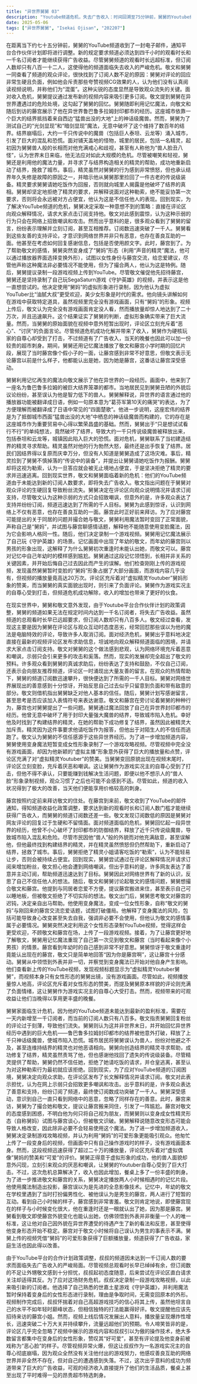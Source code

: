```yaml
---
title: "异世界舅舅 03"
description: "Youtube频道危机，失去广告收入：时间回溯至75分钟前，舅舅的Youtube频道收到邮件，通知合作伙伴功能修改，频道需达到4000小时观看时长和1000关注者才能维持广告收入。舅舅的频道虽然观看时长远超要求，但关注者数仅812人，面临失去收入的危机。Youtube频道危机，分析观众评论：舅舅和敬文查看频道评论，发现舅舅对观众的评论回复（如认为夸奖CG的人是没看视频说明的混蛋）非常生硬和负面，这可能是导致关注者少的原因。Youtube频道危机，舅舅的应对策略：舅舅认为可以通过发布视频内容来吸引关注。敬文提到舅舅在异世界经历过的危机，引发了舅舅回忆的兴致。异世界记忆：封印都市鲁巴鲁多拉姆，抵达封印都市：舅舅使用记忆再生魔法，展示了他在异世界时的一段记忆。记忆中，他来到一个名为鲁巴鲁多拉姆的封印都市，看到了巨大的结界。异世界记忆：封印都市鲁巴鲁多拉姆，被误认为兽人：都市的居民见到舅舅后，因其外貌丑陋而议论纷纷，有人认为他是智力低下的兽人。异世界记忆：封印都市鲁巴鲁多拉姆，语言和翻译：舅舅解释异世界语言通过播放器功能翻译成日语，例如“四面楚歌”在异世界原本是“葛芬军第10天的痛哭”，但被翻译成日语中的常用词汇。异世界记忆：封印都市鲁巴鲁多拉姆，结界的作用和构成：记忆显示结界非常巨大，是为了阻挡都市西边“猛兽出没的大地”中的神话级魔兽而建造的，是城镇作为贸易据点繁荣的基础。异世界记忆：封印都市鲁巴鲁多拉姆，结界破坏：舅舅在记忆中说“只是想试试看行不行”，然后展示了结界被破坏，放出约1000只传说级魔兽的景象，城镇陷入恐慌，出现了泰坦、云龙等怪物。异世界记忆：封印都市鲁巴鲁多拉姆，结界修复与精灵的帮助：舅舅联系了建造结界的精灵寻求帮助，精灵虽然对他大发雷霆，但还是帮助他恢复了结界。居民们对结界恢复感到庆幸，但不知道是舅舅破坏了结界。异世界记忆：封印都市鲁巴鲁多拉姆，精灵的要求与舅舅的逃跑：精灵捡回了舅舅掉落的“传说中的装备”，并提出让舅舅请她吃饭作为报答。舅舅认为这是勒索，为了避免被永远占便宜，他拒绝了精灵的要求并逃跑了。解决Youtube危机，向观众求助：回到现实，舅舅决定直接在视频评论区解释频道面临的危机，请求观众点击关注。敬文对此表示悲观，认为网络上只会充斥着嘲讽和恶意。解决Youtube危机，意外的支持：出乎敬文预料，许多观众看到舅舅的求助后，纷纷留言表示支持并关注频道，评论区充满了善意。解决Youtube危机，达成关注目标：频道关注者数迅速增长，达到了1000人的目标。舅舅对网络世界的善良感到惊讶，反思自己过去只关注恶意的部分。敬文则指出舅舅自己缺乏信任。解决Youtube危机，庆祝和后续：达到目标后，舅舅打算写感谢留言，并考虑是否使用表情符号。敬文和藤宫在讨论舅舅的行为。藤宫来访与恋爱话题，藤宫的到来：藤宫按约前来拜访。藤宫来访与恋爱话题，舅舅的变身（舅妈）：舅舅为了帮助敬文和藤宫的恋爱关系，使用变身魔法，变成一个女性形态，自称“敬文的舅妈”，想与藤宫聊聊恋爱话题。藤宫对此感到困惑。藤宫来访与恋爱话题，解释变身风险：舅舅解释变身魔法会导致身体和心态逐渐改变，存在失去人格同一性的风险，因此非必要时不使用。但他认为为了敬文的恋爱算得上必要。藤宫来访与恋爱话题，新的视频计划：舅舅决定利用现在的女性形态录制Youtube视频，认为这样会更受欢迎。异世界记忆：敬文与藤宫的初遇，播放记忆片段：为了进一步促进敬文和藤宫的关系，舅舅决定播放敬文和藤宫小时候相遇的记忆片段。藤宫误以为这是全息影像。异世界记忆：敬文与藤宫的初遇，回忆初次见面：记忆片段显示了敬文小时候在学校遇到藤宫的情景，当时敬文以为藤宫是男生，两人发生了互动。异世界记忆：敬文与藤宫的初遇，藤宫的反应：藤宫看到自己小时候的样子感到害羞。敬文确认自己再见到藤宫时立刻就认出了她。异世界记忆：敬文与藤宫的初遇，舅舅的感悟：舅舅看到敬文和藤宫的互动，以及敬文即使藤宫变化很大也能认出她，意识到外貌并不是最重要的，这让他对自己在异世界的经历有所反思。他的变身形态因这种感悟而开始动摇。Youtube视频的爆炸性成功，录制游戏视频：舅舅用变身后的女性形态录制了一个关于世嘉土星游戏《守护英雄》的攻略视频。Youtube视频的爆炸性成功，视频内容与上传：舅舅上传了视频，自信地认为自己高超的打法会获得好评，尽管他觉得不如年轻时。敬文提醒他应先招待藤宫。Youtube视频的爆炸性成功，视频播放量激增：视频播放数在短时间内达到了20万，并且还在快速增长。Youtube视频的爆炸性成功，评论焦点：观众的评论压倒性地集中在变身后的女性形象“好可爱”，完全忽略了视频中的游戏内容和舅舅的游戏技巧。同时也有评论提及他变身前的“恶心脸”。Youtube视频的爆炸性成功，舅舅的失落与收入：视频的火爆让舅舅作为游戏实况主的自尊心碎了一地，因为他的游戏内容被忽视。然而，视频带来的巨额收入让他的生活水平得到了改善，餐桌上出现了昂贵的刺身。"
date: 2025-05-06
tags: ["异世界舅舅", "Isekai Ojisan", "202207"]
---
```


在距离当下约七十五分钟前，舅舅的YouTube频道收到了一封电子邮件，通知平台合作伙伴计划即将进行调整。新的规定要求频道必须达到四千小时的观看时长和一千名订阅者才能继续获得广告收益。尽管舅舅频道的观看时长远超标准，但订阅人数却只有八百一十二人，这使得他的频道面临失去收入的严峻危机。敬文和舅舅一同查看了频道的观众评论，很快找到了订阅人数不足的原因：舅舅对评论的回应非常生硬且负面，例如他会斥责那些夸赞视频CG效果的人，认为他们没有认真阅读视频说明，并称他们为“混蛋”。这种尖锐的态度显然是导致观众流失的关键。面对收入危机，舅舅提议通过发布新的视频内容来吸引更多订阅。敬文提到舅舅在异世界遭遇过的危险处境，这勾起了舅舅的回忆。舅舅随即利用记忆魔法，向敬文和随后到访的藤宫展示了他在异世界鲁巴鲁多拉姆封印都市的经历。这座城市依靠一个巨大的结界抵挡着来自西边“猛兽出没的大地”上的神话级魔兽。然而，舅舅为了测试自己的“光剑显现”和“暗剑显现”魔法，无意中破坏了这个维持了数百年的结界。结界崩塌后，大约一千只传说中的魔兽（包括巨人泰坦、云龙等）涌入城市，引发了巨大的混乱和恐慌。面对铺天盖地的怪物，城里的居民，包括一名精灵，起初因为舅舅兽人般的长相而对他充满戒心和歧视，甚至有人称他为“兽人脸丑八怪”，认为世界末日来临，他无法应对如此大规模的危机。尽管被嘲笑和轻视，舅舅还是利用他的魔法力量，并寻求了与结界构造相关的精灵的帮助，成功地重新启动了结界，挽救了城市。事后，精灵虽然对舅舅的行为感到非常愤怒，但也承认结界年久失修是故障的原因之一，并暗示他从舅舅那里捡回了一件古老的传说级装备。精灵要求舅舅请她吃饭作为回报，否则就向城里人揭露是他破坏了结界的真相。舅舅却坚定地拒绝了精灵的要求，并解释说面对这种勒索，绝不能妥协第一次要求，否则将会永远被对方占便宜，他认为这是不信任他人的表现。回到现实，为了解决YouTube频道的危机，舅舅决定采取一种意想不到的策略：直接在评论区向观众解释情况，请求大家点击订阅支持他。敬文对此感到震惊，认为这种示弱的行为只会在网络上招致嘲讽和攻击。然而出乎意料的是，很多观众看到了舅舅的留言，纷纷表示理解并立刻订阅，甚至互相推荐。订阅数迅速突破了一千人。舅舅看到这些友善的支持评论，才意识到网络世界并非只有恶意，也存在善良互助的一面。他甚至在考虑如何回复感谢信息，包括是否使用颜文字。此时，藤宫到了。为了帮助敬文的感情，舅舅突然变身成了“舅妈”形态（利用“声音的精灵”魔法，他可以通过播放器界面选择变换外形），试图以女性身份与藤宫交流，给恋爱建议，尽管他声称这种魔法非必要情况不能使用，但为了撮合两人，他认为这是特例。随后，舅舅提议录制一段游戏视频上传到YouTube。尽管敬文催促他先招待藤宫，舅舅还是坚持录制了自己玩SegaSaturn游戏《守护英雄》的视频，并表示这是他一直想尝试的。他决定使用“舅妈”的虚拟形象进行录制，因为他认为虚拟YouTuber比“油腻大叔”更受欢迎，美少女形象是时代的需求。他向镜头讲解如何在游戏中获取特定道具，虽然视频里完全没有游戏画面，只有“舅妈”的形象。视频上传后，敬文认为完全没有游戏画面肯定没人看，然而播放量却惊人地达到了二十万次，并且迅速飙升。这个结果证实了舅舅的判断，虚拟形象确实带来了巨大流量。然而，当舅舅的原始面貌在视频中意外短暂出现时，评论区立刻充斥着“恶心”、“讨厌”的负面言论。尽管频道危机成功化解并带来了收入，舅舅作为硬核玩家的自尊心却受到了打击，不过频道有了广告收入，当天的晚餐也因此可以加一份较贵的超市刺身。期间，舅舅还用记忆魔法播放了敬文和藤宫小学时期的回忆片段，展现了当时藤宫像个假小子的一面，让藤宫感到非常不好意思，但敬文表示无论藤宫以前是什么样子，他都能认出是她，因为她是藤宫，这番话让藤宫深受感动。

舅舅利用记忆再生的魔法向敬文展示了他在异世界的一段经历。画面中，他来到了一座名为鲁巴鲁多拉姆的被巨大结界笼罩的都市。当地居民见到舅舅丑陋的外貌后议论纷纷，甚至误认为他是智力低下的兽人。舅舅解释说，异世界的语言通过他的播放器功能被翻译成日语，例如一句原本意为“葛芬军第10天的痛哭”的表达，为了方便理解而被翻译成了日语中常见的“四面楚歌”。他进一步说明，这座宏伟的结界是为了抵御城市西面“猛兽出没的大地”中栖息的神话级魔兽而构建的，它的存在是这座城市作为重要贸易中心得以繁荣昌盛的基础。然而，舅舅出于“只是想试试看行不行”的单纯想法，竟然破坏了结界，导致大约一千只传说级魔兽被释放出来，包括泰坦和云龙等，城镇因此陷入巨大的恐慌。面对危机，舅舅联系了当初建造结界的精灵寻求帮助。精灵虽然对他的行为勃然大怒，最终还是出手恢复了结界。居民们因结界得以复原而庆幸万分，但没有人知道是舅舅造成了这场灾难。事后，精灵捡到了舅舅不慎掉落的“传说中的装备”，并提出让舅舅请她吃饭作为报酬。舅舅却将这视为勒索，认为一旦答应就会被无止境地占便宜，于是坚决拒绝了精灵的要求并迅速逃离。回到现实世界，敬文和舅舅面临着新的危机：他们的YouTube频道由于未能达到新的订阅人数要求，即将失去广告收入。敬文指出问题在于舅舅对观众评论的生硬回复导致粉丝流失。舅舅决定在评论区向观众说明情况并请求订阅支持，尽管敬文认为这种示弱的方式只会招致嘲讽，但意外的是，许多观众表达了支持并纷纷订阅，频道迅速达到了所需的千人目标。舅舅为此感到惊讶，认识到网络上不仅有恶意，也存在善良互助的一面。藤宫此时正好前来拜访。为了应对藤宫可能提出的关于同居的问题并撮合她与敬文，舅舅利用魔法暂时变回了正常面貌，声称自己是“舅妈”，并试图与藤宫聊感情话题，解释他不能随意使用变脸魔法，因为它会影响人格同一性。随后，他们决定录制一个游戏视频。舅舅用记忆魔法展示了自己玩《守护英雄》的场景。记忆画面中出现了年幼的敬文，而年幼的藤宫则以男孩的形象出现，这解释了为什么舅舅初次重逢时未能认出她，而敬文可以。藤宫对记忆中自己年幼时的模样感到尴尬。舅舅通过这段记忆领悟到，长相并非关系的关键因素，并开始后悔自己过去因此而产生的误解。他们检查刚刚上传的游戏视频，发现虽然舅舅暂时变脸的“舅妈”形象占据了大部分画面，而游戏内容几乎没有，但视频的播放量竟高达20万次。评论区充斥着对“虚拟精灵Youtuber”舅妈形象的赞美，而当舅舅的真实面貌出现时，则引来了负面评论。舅舅作为游戏实况主的自尊心受到打击，但频道危机成功解除，收入的增加也带来了更好的伙食。

在现实世界中，舅舅和敬文意外发现，由于Youtube平台合作伙伴计划的政策调整，舅舅的频道如果无法在规定时间内达到一千名订阅者，将失去广告收益。虽然频道的总观看时长早已远超要求，但订阅人数却只有八百多人。敬文经过查看，发现这主要是因为舅舅在评论区与观众互动时态度恶劣，经常回怼那些误以为他的魔法是电脑特效的评论，导致许多人取消订阅。面对经济危机，舅舅出乎意料地决定直接在最新的视频评论区发布求助信息，坦诚地向观众解释频道面临的困境，并请求大家点击订阅支持。敬文对舅舅的这个做法感到悲观，认为网络环境充斥着恶意和嘲讽，示弱只会引来更多的攻击和奚落。然而，现实的发展却完全超出了敬文的预料。许多观众看到舅舅的真诚求助后，纷纷表达了支持和鼓励，不仅自己订阅，还表示会向朋友推荐频道，评论区一时涌现出大量友善的留言。在观众的热情帮助下，舅舅的频道订阅数迅速攀升，很快便达到了所需的一千人目标。舅舅对网络世界展现出的善意感到十分惊讶，开始反思自己过去似乎只留意到负面和带有敌意的部分。敬文则借机指出舅舅缺乏对他人基本的信任。随后，舅舅计划写感谢留言，甚至思考是否应该加入表情符号来表达谢意。敬文和藤宫在旁讨论着舅舅的种种行为，藤宫也对舅舅提出了一些问题。舅舅通过魔法回放了自己在异世界封印都市的经历。他曾无意中破坏了用于封印大量强大魔兽的结界，导致城市陷入危机。幸好他及时找到了构建结界的精灵，在她的帮助下成功修复了结界，虽然因此被精灵大加斥责。精灵因为这件事要求他请吃饭作为报答，但他出于对陌生人的不信任而逃跑了。敬文认为舅舅的不信任感源于这些异世界经历。为了进一步增加频道内容，舅舅使用变身魔法短暂变成女性形象录制了一个游戏攻略视频。尽管视频中完全没有游戏画面，却因为他新颖的“虚拟主播”形象意外获得了巨大的播放量和点赞，评论区充满了对“虚拟精灵Youtuber”的赞美。当舅舅变回原貌出现在视频末尾时，评论区立刻变脸，充斥着厌恶和嘲讽。这让舅舅作为游戏实况主的自尊心受到了打击，但他不得不承认，只要能赚到钱解决生活问题，即便以他不想示人的“兽人脸”形象录制视频，观众习惯了之后也可能不会感到不适。尽管如此，频道的收入状况得到了极大的改善，当天他们便能享用价格较高的刺身。

藤宫按照约定前来拜访敬文的住处。在藤宫到来前，敬文收到了YouTube的邮件通知，得知频道收益化政策调整，要求达到新的观看时长和订阅人数门槛才能继续获得广告收入，而舅舅的频道订阅数还差一些。敬文发现订阅数低的原因是舅舅对网友评论的回复过于生硬和不留情面。面对频道面临的危机，舅舅回忆起一段异世界的经历，他曾不小心破坏了封印都市的防御结界，释放了近千只传说级魔兽，导致城市陷入混乱和危险。尽管市民因他“兽人”般的外貌而对他充满敌意，甚至误解他，但他最终找到构建结界的精灵，并在精灵虽然愤怒但仍然帮助下，重新启动了结界，拯救了城市。事后，舅舅拒绝了精灵小姐请客吃饭的“勒索”，认为不能轻易让步，否则会被持续占便宜。回到现实，舅舅尝试通过在评论区解释情况并请求订阅来增加粉丝，敬文担心他会遭到网络嘲讽，但出乎意料的是，许多网友表达了善意并主动订阅，帮助频道迅速达到了目标。舅舅因此对网络世界有了新的认识，反思了自己不信任他人的想法。随后，敬文和舅舅讨论起敬文的感情问题，舅舅想撮合敬文和藤宫。他提到与同居者恋爱不方便，提议藤宫搬进来住，甚至表示自己可以睡地板，但被敬文拒绝了不切实际的想法。敬文出门后，舅舅思考敬文对藤宫的迟钝，决定亲自出马帮助。他使用变身魔法，变成一位女性形象，自称“敬文的舅妈”与刚回来的藤宫交流恋爱话题，试图打破僵局。他解释了变身魔法的风险，包括可能导致身心改变甚至失去自我，强调非必要不会使用，但他认为敬文的感情事属于必要情况。舅舅突然决定利用这个女性形态录制YouTube视频，觉得这样会更受欢迎，不顾敬文和藤宫在场，上传了一段游戏视频。接着，为了让藤宫更好地了解敬文，舅舅用记忆魔法重现了自己第一次见到敬文和藤宫（当时看起来像个小男孩）的情景。藤宫看到年幼时的自己感到非常不好意思。舅舅惊讶于敬文重逢时竟能认出现在的藤宫，敬文只是简单地回答“因为你是藤宫啊”，这让藤宫十分感动。舅舅从中领悟到外表并非一切，并察觉到变身魔法已开始对他自身产生影响。他们查看新上传的YouTube视频，发现视频标题显示为“虚拟精灵Youtuber舅舅”，而视频本身只有女性形态的舅舅出镜，没有游戏画面。尽管如此，视频播放量惊人地高，评论区充斥着对女性形态的赞美，而提及舅舅原本样貌的评论则充满了负面情绪，这让舅舅作为游戏实况主的自尊心大受打击。然而，视频带来的可观收益让他们当晚得以享用更丰盛的晚餐。

舅舅家面临生计危机，因为他的YouTube频道未能达到最新的盈利标准，需要在一天内新增至一千订阅者，而当前的订阅人数只有八百多。敬文指责舅舅回复粉丝的评论过于刻薄，导致他们流失。舅舅则认为这并非世界末日，并开始回忆异世界经历中遇到的巨大危机——鲁巴鲁多拉姆封印都市的结界被他意外打破，释放了上千只神话级魔兽，使城市陷入恐慌。城市居民将舅舅误认为兽人，纷纷对他避之不及，甚至连维持结界的精灵也对他恶语相向。舅舅向创造结界的精灵寻求帮助，成功修复了结界，精灵虽然责骂了他，但也感谢他找回了遗失的传说级装备。尽管精灵提供了帮助，舅舅仍然不信任她，拒绝了她请吃饭的请求，并仓皇逃离，甚至认为对这种勒索行为最初就应该拒绝。回到现实，为了应对YouTube频道的订阅困境，舅舅决定向观众求助，在评论区发布了长文解释情况并请求订阅。敬文对此表示担忧，认为在网上示弱只会招致更多嘲讽和攻击。出乎意料的是，许多观众表达了善意和支持，纷纷订阅了频道，最终使订阅数成功突破了一千人。舅舅深受感动，意识到自己一直只看到网络中的恶意，忽略了同样存在的善意。此时，藤宫来访，舅舅为了撮合她和敬文，提议让藤宫搬来同住，引发了一阵尴尬。藤宫对敬文的态度感到困惑，不明白他为何只将自己视为朋友，而舅舅则以变身成女性精灵形态（自称舅妈）试图与藤宫谈心，但被敬文识破。舅舅解释说随意改变形态可能会导致人格改变，因此除非必要不会轻易使用这个魔法。为了进一步增加频道收入，舅舅决定录制游戏攻略视频，并认为利用“舅妈”的可爱形象更能吸引观众。他匆忙上传了一段变身后的视频，但画面中只有自己操作游戏时的样子，没有游戏画面本身。然而，这段视频迅速获得了超过二十万的播放量，评论区充斥着对“虚拟偶像”舅妈的赞美和“可爱”的评价。舅舅正得意于虚拟形象的成功，他的兽人面貌却意外闪现，立刻引来观众的厌恶和嘲讽，让舅舅的Youtuber自尊心受到了巨大打击。不过，这次危机总算解决了，收入也因此增加，餐桌上多了一份丰盛的刺身。为了进一步推进敬文和藤宫的关系，舅舅决定播放两人小时候相遇时的记忆片段。他使用魔法制造出投影，藤宫误以为是先进的全息影像技术。记忆中，年幼的敬文在学校里遇到了当时打扮偏男性化、被他误认为是男生的藤宫，两人进行了短暂的互动。看到自己小时候的样子，藤宫感到非常害羞。敬文则肯定地说，即使藤宫现在的样子与小时候变化很大，他在重逢时还是一眼就认出了她，因为那是藤宫。舅舅看到敬文即使藤宫外貌变化也能认出她，仿佛领悟到外表并非衡量一个人的唯一标准，这让他对自己因外貌在异世界遭受的待遇产生了新的看法和反思，甚至使得他变身形态开始不稳定。藤宫对于敬文小时候将自己误认为男生的事表示不满。舅舅上传的视频凭借“舅妈”的可爱形象获得了巨额播放量，频道获得了广告收益，家庭生活也因此得以改善。

由于YouTube平台的合作计划政策调整，叔叔的频道因未达到一千订阅人数的要求而面临失去广告收入的严峻局面。尽管视频总观看时长早已绰绰有余，但订阅数的不足让外甥敬文感到十分担忧，叔叔起初态度随意，后来尝试在评论区直白请求关注却适得其反。为了应对这场财务危机，叔叔决定录制一段游戏攻略视频，以此来吸引新的订阅者。他选择了自己熟悉的世嘉土星游戏《守护英雄》，并利用魔法暂时保持着变身后的女性形态进行录制，理由是争取时间，无需变回原本的外形。视频制作完成后，叔叔怀揣着对自己高超游戏技巧的信心将其上传，虽然他坦言自己的水平不如年轻时巅峰状态，但相信独特的打法能赢得好评。敬文提醒他应该先招待来访的藤宫小姐。然而，视频上线后情况发展出人意料，播放量呈现爆炸性增长，迅速突破二十万大关并持续攀升，流量远超他们的预期。令人啼笑皆非的是，评论区几乎完全忽略了视频中展示的游戏内容和叔叔引以为傲的操作技术，绝大多数留言都集中在变身后的女性形象，赞叹其“好可爱”，甚至有评论提及他变身前被戏称为“恶心脸”的样子。尽管视频异常火爆，但这让叔叔作为一名游戏实况主的自尊心彻底崩塌，因为观众全然没有关注他付出的游戏努力，他感叹善良互助的网络世界并非全然不存在，但对自己的遭遇感到失落。不过，这次出乎意料的成功为频道带来了巨大的广告收益，可观的经济收入直接提升了他们的生活品质，餐桌上甚至出现了平时难得一见的昂贵超市特选刺身。